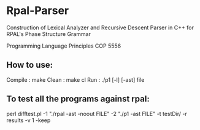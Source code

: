 # Rpal-Parser

Construction of Lexical Analyzer and Recursive Descent Parser in C++ for RPAL's Phase Structure Grammar

Programming Language Principles COP 5556

How to use:
----------

Compile : make
Clean   : make cl
Run     : ./p1 [-l] [-ast] file

To test all the programs against rpal:
-------------------------------------

perl difftest.pl -1 "./rpal -ast -noout FILE" -2 "./p1 -ast FILE" -t testDir/ -r results -v 1 -keep



